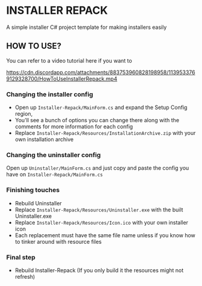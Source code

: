 ﻿# INSTALLER REPACK
A simple installer C# project template for making installers easily

## HOW TO USE?
You can refer to a video tutorial here if you want to

https://cdn.discordapp.com/attachments/883753960828198958/1139533769129328700/HowToUseInstallerRepack.mp4

### Changing the installer config
- Open up `Installer-Repack/MainForm.cs` and expand the Setup Config region, 
- You'll see a bunch of options you can change there along with the comments for more information
for each config
- Replace `Installer-Repack/Resources/InstallationArchive.zip` with your own installation archive

### Changing the uninstaller config
Open up `Uninstaller/MainForm.cs` and just copy and paste the config you have on `Installer-Repack/MainForm.cs`

### Finishing touches
- Rebuild Uninstaller
- Replace `Installer-Repack/Resources/Uninstaller.exe` with the built Uninstaller.exe
- Replace `Installer-Repack/Resources/Icon.ico` with your own installer icon
- Each replacement must have the same file name unless if you know how to tinker around with resource files

### Final step
- Rebuild Installer-Repack (If you only build it the resources might not refresh)